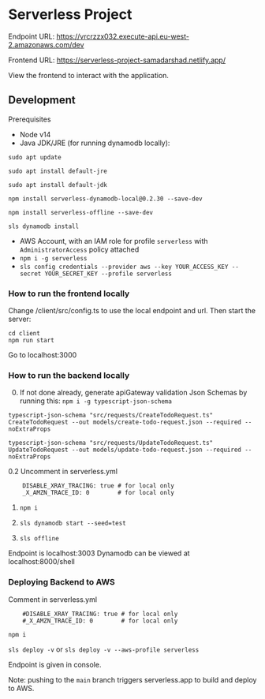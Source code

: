 # Serverless Project

Endpoint URL: https://vrcrzzx032.execute-api.eu-west-2.amazonaws.com/dev

Frontend URL: https://serverless-project-samadarshad.netlify.app/

View the frontend to interact with the application.

## Development
Prerequisites
- Node v14
- Java JDK/JRE (for running dynamodb locally):

```
sudo apt update

sudo apt install default-jre

sudo apt install default-jdk

npm install serverless-dynamodb-local@0.2.30 --save-dev

npm install serverless-offline --save-dev

sls dynamodb install
```

- AWS Account, with an IAM role for profile `serverless` with `AdministratorAccess` policy attached
- `npm i -g serverless`
- `sls config credentials --provider aws --key YOUR_ACCESS_KEY --secret YOUR_SECRET_KEY --profile serverless`

### How to run the frontend locally
Change /client/src/config.ts to use the local endpoint and url.
Then start the server:
``` 
cd client
npm run start
```
Go to localhost:3000

### How to run the backend locally

0. If not done already, generate apiGateway validation Json Schemas by running this:
`npm i -g typescript-json-schema`

```
typescript-json-schema "src/requests/CreateTodoRequest.ts" CreateTodoRequest --out models/create-todo-request.json --required --noExtraProps

typescript-json-schema "src/requests/UpdateTodoRequest.ts" UpdateTodoRequest --out models/update-todo-request.json --required --noExtraProps
```

0.2 Uncomment in serverless.yml 
```
    DISABLE_XRAY_TRACING: true # for local only
    _X_AMZN_TRACE_ID: 0        # for local only
```

1. `npm i`

2. `sls dynamodb start --seed=test`

3. `sls offline`

Endpoint is localhost:3003
Dynamodb can be viewed at localhost:8000/shell

### Deploying Backend to AWS

Comment in serverless.yml 
```
    #DISABLE_XRAY_TRACING: true # for local only
    #_X_AMZN_TRACE_ID: 0        # for local only
```

`npm i`

`sls deploy -v` or `sls deploy -v --aws-profile serverless`

Endpoint is given in console. 

Note: pushing to the `main` branch triggers serverless.app to build and deploy to AWS.